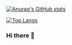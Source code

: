 [![Anurag's GitHub stats](https://github-readme-stats.vercel.app/api?username=granddaifuku&count_private=true)](https://github.com/anuraghazra/github-readme-stats)

[![Top Langs](https://github-readme-stats.vercel.app/api/top-langs/?username=granddaifuku&exclude_repo=granddaifuku.com)](https://github.com/anuraghazra/github-readme-stats)


### Hi there 👋

<!--
**granddaifuku/granddaifuku** is a ✨ _special_ ✨ repository because its `README.md` (this file) appears on your GitHub profile.

Here are some ideas to get you started:

- 🔭 I’m currently working on ...
- 🌱 I’m currently learning ...
- 👯 I’m looking to collaborate on ...
- 🤔 I’m looking for help with ...
- 💬 Ask me about ...
- 📫 How to reach me: ...
- 😄 Pronouns: ...
- ⚡ Fun fact: ...
-->
